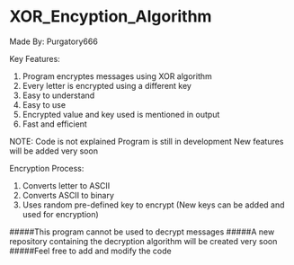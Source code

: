 # XOR_Encyption_Algorithm

Made By: Purgatory666

Key Features:

1) Program encryptes messages using XOR algorithm
2) Every letter is encrypted using a different key
3) Easy to understand
4) Easy to use
5) Encrypted value and key used is mentioned in output
6) Fast and efficient

NOTE: Code is not explained
      Program is still in development
      New features will be added very soon
      
      
Encryption Process:
  1) Converts letter to ASCII
  2) Converts ASCII to binary
  3) Uses random pre-defined key to encrypt (New keys can be added and used for encryption)

#####This program cannot be used to decrypt messages
#####A new repository containing the decryption algorithm will be created very soon
#####Feel free to add and modify the code

